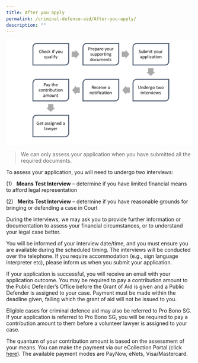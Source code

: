 ```yaml
---
title: After you apply
permalink: /criminal-defence-aid/After-you-apply/
description: ""
---
```

![](/images/flowchart.png)
> We can only assess your application when you have submitted all the required documents.

To assess your application, you will need to undergo two interviews:

(1)&nbsp;&nbsp; **Means Test Interview** – determine if you have limited financial means to afford legal representation

(2)&nbsp;&nbsp; **Merits Test Interview** – determine if you have reasonable grounds for bringing or defending a case in Court

During the interviews, we may ask you to provide further information or documentation to assess your financial circumstances, or to understand your legal case better.

You will be informed of your interview date/time, and you must ensure you are available during the scheduled timing. The interviews will be conducted over the telephone. If you require accommodation (e.g., sign language interpreter etc), please inform us when you submit your application.

If your application is successful, you will receive an email with your application outcome. You may be required to pay a contribution amount to the Public Defender’s Office before the Grant of Aid is given and a Public Defender is assigned to your case. Payment must be made within the deadline given, failing which the grant of aid will not be issued to you.

Eligible cases for criminal defence aid may also be referred to Pro Bono SG. If your application is referred to Pro Bono SG, you will be required to pay a contribution amount to them before a volunteer lawyer is assigned to your case.

The quantum of your contribution amount is based on the assessment of your means. You can make the payment via our eCollection Portal (click [here](https://eservices.mlaw.gov.sg/ecoll/index)). The available payment modes are PayNow, eNets, Visa/Mastercard.